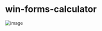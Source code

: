# win-forms-calculator

![image](https://user-images.githubusercontent.com/22356170/62492761-25697d00-b7d8-11e9-88e4-0068f771d445.png)
